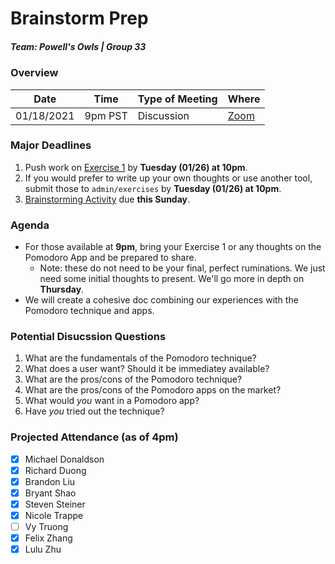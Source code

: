 # Brainstorm Prep
##### Team: Powell's Owls | Group 33

### Overview
| Date       | Time      | Type of Meeting   | Where                                     |
| ---------- | --------- | ----------------- | ----------------------------------------- |
| 01/18/2021 | 9pm PST   | Discussion        | [Zoom](https://ucsd.zoom.us/j/4117802958) |


### Major Deadlines
1. Push work on [Exercise 1](https://github.com/ntrappe/cse110-w21-group33/blob/main/admin/exercises/exercise1.md) by **Tuesday (01/26) at 10pm**.
2. If you would prefer to write up your own thoughts or use another tool, submit those to `admin/exercises` by **Tuesday (01/26) at 10pm**.
3. [Brainstorming Activity](https://canvas.ucsd.edu/courses/21783/assignments/259318) due **this Sunday**.


### Agenda
- For those available at **9pm**, bring your Exercise 1 or any thoughts on the Pomodoro App and be prepared to share.
  - Note: these do not need to be your final, perfect ruminations. We just need some initial thoughts to present. We'll go more in depth on **Thursday**.
- We will create a cohesive doc combining our experiences with the Pomodoro technique and apps.

### Potential Disucssion Questions
1. What are the fundamentals of the Pomodoro technique?
2. What does a user want? Should it be immediatey available?
3. What are the pros/cons of the Pomodoro technique?
4. What are the pros/cons of the Pomodoro apps on the market?
5. What would *you* want in a Pomodoro app?
6. Have *you* tried out the technique?

### Projected Attendance (as of 4pm)
- [x] Michael Donaldson
- [x] Richard Duong
- [x] Brandon Liu
- [x] Bryant Shao
- [x] Steven Steiner
- [x] Nicole Trappe
- [ ] Vy Truong
- [x] Felix Zhang
- [x] Lulu Zhu

